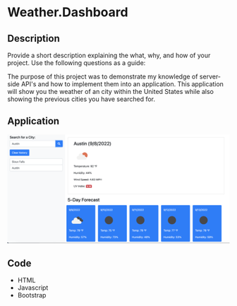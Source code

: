 # Weather.Dashboard
## Description

Provide a short description explaining the what, why, and how of your project. Use the following questions as a guide:

The purpose of this project was to demonstrate my knowledge of server-side API's and how to implement them into an application. This application will show you the weather of an city within the United States while also showing the previous cities you have searched for. 

## Application 

![weather dashboard](Assets/weather.png)

## Code 
* HTML
* Javascript
* Bootstrap

